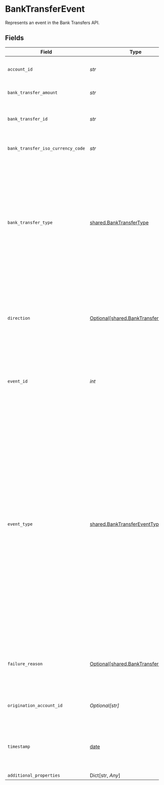 # BankTransferEvent

Represents an event in the Bank Transfers API.


## Fields

| Field                                                                                                                                                                                                                                                                                                                                                               | Type                                                                                                                                                                                                                                                                                                                                                                | Required                                                                                                                                                                                                                                                                                                                                                            | Description                                                                                                                                                                                                                                                                                                                                                         |
| ------------------------------------------------------------------------------------------------------------------------------------------------------------------------------------------------------------------------------------------------------------------------------------------------------------------------------------------------------------------- | ------------------------------------------------------------------------------------------------------------------------------------------------------------------------------------------------------------------------------------------------------------------------------------------------------------------------------------------------------------------- | ------------------------------------------------------------------------------------------------------------------------------------------------------------------------------------------------------------------------------------------------------------------------------------------------------------------------------------------------------------------- | ------------------------------------------------------------------------------------------------------------------------------------------------------------------------------------------------------------------------------------------------------------------------------------------------------------------------------------------------------------------- |
| `account_id`                                                                                                                                                                                                                                                                                                                                                        | *str*                                                                                                                                                                                                                                                                                                                                                               | :heavy_check_mark:                                                                                                                                                                                                                                                                                                                                                  | The account ID associated with the bank transfer.                                                                                                                                                                                                                                                                                                                   |
| `bank_transfer_amount`                                                                                                                                                                                                                                                                                                                                              | *str*                                                                                                                                                                                                                                                                                                                                                               | :heavy_check_mark:                                                                                                                                                                                                                                                                                                                                                  | The bank transfer amount.                                                                                                                                                                                                                                                                                                                                           |
| `bank_transfer_id`                                                                                                                                                                                                                                                                                                                                                  | *str*                                                                                                                                                                                                                                                                                                                                                               | :heavy_check_mark:                                                                                                                                                                                                                                                                                                                                                  | Plaid’s unique identifier for a bank transfer.                                                                                                                                                                                                                                                                                                                      |
| `bank_transfer_iso_currency_code`                                                                                                                                                                                                                                                                                                                                   | *str*                                                                                                                                                                                                                                                                                                                                                               | :heavy_check_mark:                                                                                                                                                                                                                                                                                                                                                  | The currency of the bank transfer amount.                                                                                                                                                                                                                                                                                                                           |
| `bank_transfer_type`                                                                                                                                                                                                                                                                                                                                                | [shared.BankTransferType](../../models/shared/banktransfertype.md)                                                                                                                                                                                                                                                                                                  | :heavy_check_mark:                                                                                                                                                                                                                                                                                                                                                  | The type of bank transfer. This will be either `debit` or `credit`.  A `debit` indicates a transfer of money into the origination account; a `credit` indicates a transfer of money out of the origination account.                                                                                                                                                 |
| `direction`                                                                                                                                                                                                                                                                                                                                                         | [Optional[shared.BankTransferDirection]](../../models/shared/banktransferdirection.md)                                                                                                                                                                                                                                                                              | :heavy_check_mark:                                                                                                                                                                                                                                                                                                                                                  | Indicates the direction of the transfer: `outbound` for API-initiated transfers, or `inbound` for payments received by the FBO account.                                                                                                                                                                                                                             |
| `event_id`                                                                                                                                                                                                                                                                                                                                                          | *int*                                                                                                                                                                                                                                                                                                                                                               | :heavy_check_mark:                                                                                                                                                                                                                                                                                                                                                  | Plaid’s unique identifier for this event. IDs are sequential unsigned 64-bit integers.                                                                                                                                                                                                                                                                              |
| `event_type`                                                                                                                                                                                                                                                                                                                                                        | [shared.BankTransferEventType](../../models/shared/banktransfereventtype.md)                                                                                                                                                                                                                                                                                        | :heavy_check_mark:                                                                                                                                                                                                                                                                                                                                                  | The type of event that this bank transfer represents.<br/><br/>`pending`: A new transfer was created; it is in the pending state.<br/><br/>`cancelled`: The transfer was cancelled by the client.<br/><br/>`failed`: The transfer failed, no funds were moved.<br/><br/>`posted`: The transfer has been successfully submitted to the payment network.<br/><br/>`reversed`: A posted transfer was reversed. |
| `failure_reason`                                                                                                                                                                                                                                                                                                                                                    | [Optional[shared.BankTransferFailure]](../../models/shared/banktransferfailure.md)                                                                                                                                                                                                                                                                                  | :heavy_check_mark:                                                                                                                                                                                                                                                                                                                                                  | The failure reason if the type of this transfer is `"failed"` or `"reversed"`. Null value otherwise.                                                                                                                                                                                                                                                                |
| `origination_account_id`                                                                                                                                                                                                                                                                                                                                            | *Optional[str]*                                                                                                                                                                                                                                                                                                                                                     | :heavy_check_mark:                                                                                                                                                                                                                                                                                                                                                  | The ID of the origination account that this balance belongs to.                                                                                                                                                                                                                                                                                                     |
| `timestamp`                                                                                                                                                                                                                                                                                                                                                         | [date](https://docs.python.org/3/library/datetime.html#date-objects)                                                                                                                                                                                                                                                                                                | :heavy_check_mark:                                                                                                                                                                                                                                                                                                                                                  | The datetime when this event occurred. This will be of the form `2006-01-02T15:04:05Z`.                                                                                                                                                                                                                                                                             |
| `additional_properties`                                                                                                                                                                                                                                                                                                                                             | Dict[str, *Any*]                                                                                                                                                                                                                                                                                                                                                    | :heavy_minus_sign:                                                                                                                                                                                                                                                                                                                                                  | N/A                                                                                                                                                                                                                                                                                                                                                                 |